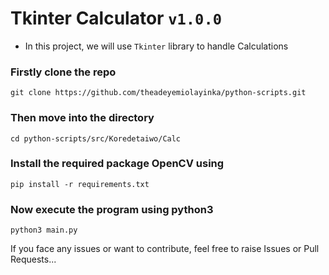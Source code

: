 # Tkinter Calculator `v1.0.0`

- In this project, we will use ```Tkinter``` library to handle Calculations

### Firstly clone the repo
```
git clone https://github.com/theadeyemiolayinka/python-scripts.git
```

### Then move into the directory
```
cd python-scripts/src/Koredetaiwo/Calc
```

### Install the required package OpenCV using
```
pip install -r requirements.txt
```

### Now execute the program using python3
```
python3 main.py
```

If you face any issues or want to contribute, feel free to raise Issues or Pull Requests...

